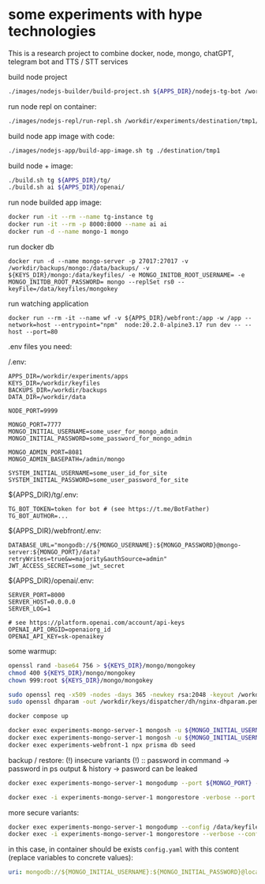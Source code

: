 # some experiments with hype technologies

This is a research project to combine docker, node, mongo, chatGPT, telegram bot and TTS / STT services

build node project
```bash
./images/nodejs-builder/build-project.sh ${APPS_DIR}/nodejs-tg-bot /workdir/experiments/destination/tmp1
```

run node repl on container:
```bash
./images/nodejs-repl/run-repl.sh /workdir/experiments/destination/tmp1/
```

build node app image with code:
```bash
./images/nodejs-app/build-app-image.sh tg ./destination/tmp1
```

build node + image:
```bash
./build.sh tg ${APPS_DIR}/tg/
./build.sh ai ${APPS_DIR}/openai/
```

run node builded app image:
```bash
docker run -it --rm --name tg-instance tg
docker run -it --rm -p 8000:8000 --name ai ai
docker run -d --name mongo-1 mongo
```

run docker db
```
docker run -d --name mongo-server -p 27017:27017 -v /workdir/backups/mongo:/data/backups/ -v ${KEYS_DIR}/mongo:/data/keyfiles/ -e MONGO_INITDB_ROOT_USERNAME= -e MONGO_INITDB_ROOT_PASSWORD= mongo --replSet rs0 --keyFile=/data/keyfiles/mongokey
```

run watching application
```
docker run --rm -it --name wf -v ${APPS_DIR}/webfront:/app -w /app --network=host --entrypoint="npm"  node:20.2.0-alpine3.17 run dev -- --host --port=80
```

.env files you need:

/.env:
```env
APPS_DIR=/workdir/experiments/apps
KEYS_DIR=/workdir/keyfiles
BACKUPS_DIR=/workdir/backups
DATA_DIR=/workdir/data

NODE_PORT=9999

MONGO_PORT=7777
MONGO_INITIAL_USERNAME=some_user_for_mongo_admin
MONGO_INITIAL_PASSWORD=some_password_for_mongo_admin

MONGO_ADMIN_PORT=8081
MONGO_ADMIN_BASEPATH=/admin/mongo

SYSTEM_INITIAL_USERNAME=some_user_id_for_site
SYSTEM_INITIAL_PASSWORD=some_user_password_for_site
```

${APPS_DIR}/tg/.env:
```env
TG_BOT_TOKEN=token for bot # (see https://t.me/BotFather)
TG_BOT_AUTHOR=...

```

${APPS_DIR}/webfront/.env:
```env
DATABASE_URL="mongodb://${MONGO_USERNAME}:${MONGO_PASSWORD}@mongo-server:${MONGO_PORT}/data?retryWrites=true&w=majority&authSource=admin"
JWT_ACCESS_SECRET=some_jwt_secret
```

${APPS_DIR}/openai/.env:
```
SERVER_PORT=8000
SERVER_HOST=0.0.0.0
SERVER_LOG=1

# see https://platform.openai.com/account/api-keys
OPENAI_API_ORGID=openaiorg_id
OPENAI_API_KEY=sk-openaikey
```


some warmup:
```bash
openssl rand -base64 756 > ${KEYS_DIR}/mongo/mongokey
chmod 400 ${KEYS_DIR}/mongo/mongokey
chown 999:root ${KEYS_DIR}/mongo/mongokey

sudo openssl req -x509 -nodes -days 365 -newkey rsa:2048 -keyout /workdir/keys/dispatcher/ssl/private/nginx-selfsigned.key -out /workdir/keys/dispatcher/ssl/certs/nginx-selfsigned.crt
sudo openssl dhparam -out /workdir/keys/dispatcher/dh/nginx-dhparam.pem 4096

docker compose up

docker exec experiments-mongo-server-1 mongosh -u ${MONGO_INITIAL_USERNAME} -p ${MONGO_INITIAL_PASSWORD} --port ${MONGO_PORT} --eval 'rs.initiate()'
docker exec experiments-mongo-server-1 mongosh -u ${MONGO_INITIAL_USERNAME} -p ${MONGO_INITIAL_PASSWORD} --port ${MONGO_PORT} --eval 'db.getMongo().setReadPref("primaryPreferred")'
docker exec experiments-webfront-1 npx prisma db seed
```

backup / restore:
(!) insecure variants (!) :: password in command -> password in ps output & history -> pasword can be leaked

```bash
docker exec experiments-mongo-server-1 mongodump --port ${MONGO_PORT} -u ${MONGO_INITIAL_USERNAME} -p {MONGO_INITIAL_PASSWORD} --archive > /workdir/backups/mongo/mongodump.archive

docker exec -i experiments-mongo-server-1 mongorestore -verbose --port ${MONGO_PORT} -u ${MONGO_INITIAL_USERNAME} -p {MONGO_INITIAL_PASSWORD} --archive < /workdir/backups/mongo/mongodump.archive
```


more secure variants:
```bash
docker exec experiments-mongo-server-1 mongodump --config /data/keyfiles/config.yaml --archive > /workdir/backups/mongo/mongodump.archive
docker exec -i experiments-mongo-server-1 mongorestore --verbose --config /data/keyfiles/config.yaml --archive < /workdir/backups/mongo/mongodump.archive
```

in this case, in container should be exists `config.yaml` with this content (replace variables to concrete values):
```yaml
uri: mongodb://${MONGO_INITIAL_USERNAME}:${MONGO_INITIAL_PASSWORD}@localhost:${MONGO_PORT}
```
